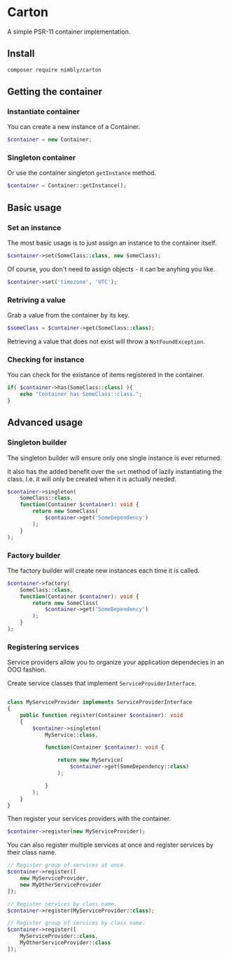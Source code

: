 # Carton
A simple PSR-11 container implementation.

## Install
```bash
composer require nimbly/carton
```

## Getting the container

### Instantiate container

You can create a new instance of a Container.

```php
$container = new Container;
```

### Singleton container

Or use the container singleton ```getInstance``` method.

```php
$container = Container::getInstance();
```

## Basic usage

### Set an instance

The most basic usage is to just assign an instance to the container itself.

```php
$container->set(SomeClass::class, new SomeClass);
```

Of course, you don't need to assign objects - it can be anyhing you like.

```php
$container->set('timezone', 'UTC');
```

### Retriving a value

Grab a value from the container by its key.

```php
$someClass = $container->get(SomeClass::class);
```

Retrieving a value that does not exist will throw a ```NotFoundException```.

### Checking for instance

You can check for the existance of items registered in the container.

```php
if( $container->has(SomeClass::class) ){
	echo "Container has SomeClass::class.";
}
```

## Advanced usage

### Singleton builder

The singleton builder will ensure only one single instance is ever returned.

It also has the added benefit over the ```set``` method of lazily instantiating the class. I.e. it will only be created when it is actually needed.

```php
$container->singleton(
	SomeClass::class,
	function(Container $container): void {
		return new SomeClass(
			$container->get('SomeDependency')
		);
	}
);
```

### Factory builder

The factory builder will create new instances each time it is called.

```php
$container->factory(
	SomeClass::class,
	function(Container $container): void {
		return new SomeClass(
			$container->get('SomeDependency')
		);
	}
);
```
### Registering services

Service providers allow you to organize your application dependecies in an OOO fashion.

Create service classes that implement ```ServiceProviderInterface```.

```php

class MyServiceProvider implements ServiceProviderInterface
{
	public function register(Container $container): void
	{
		$container->singleton(
			MyService::class,

			function(Container $container): void {

				return new MyService(
					$container->get(SomeDependency::class)
				);

			}
		);
	}
}

```

Then register your services providers with the container.

```php
$container->register(new MyServiceProvider);
```

You can also register multiple services at once and register services by their class name.


```php
// Register group of services at once.
$container->register([
	new MyServiceProvider,
	new MyOtherServiceProvider
]);

// Register services by class name.
$container->register(MyServiceProvider::class);

// Register group of services by class name.
$container->register([
	MyServiceProvider::class,
	MyOtherServiceProvider::class
]);
```